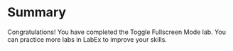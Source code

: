 # Summary

Congratulations! You have completed the Toggle Fullscreen Mode lab. You can practice more labs in LabEx to improve your skills.
